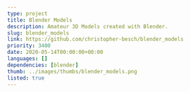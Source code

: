 ```yaml
---
type: project
title: Blender Models
description: Amateur 3D Models created with Blender.
slug: blender_models
link: https://github.com/christopher-besch/blender_models
priority: 3400
date: 2020-05-14T00:00:00+00:00
languages: []
dependencies: [blender]
thumb: ../images/thumbs/blender_models.png
listed: true
---
```



